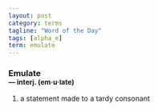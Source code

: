```yaml
---
layout: post
category: terms
tagline: "Word of the Day"
tags: [alpha_e]
term: emulate
---
```


<h3>Emulate<br/> <small>&mdash; interj. (em<span>&middot;</span>u<span>&middot;</span>late)</small></h3>
<p><ol><li>a statement made to a tardy consonant</li>
</ol></p>
